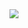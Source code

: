 <img align="right" src="https://github-readme-stats.vercel.app/api?username=sunaiwen&show_icons=true&icon_color=0366d6&text_color=24292e&bg_color=ffffff&hide_title=true" />

